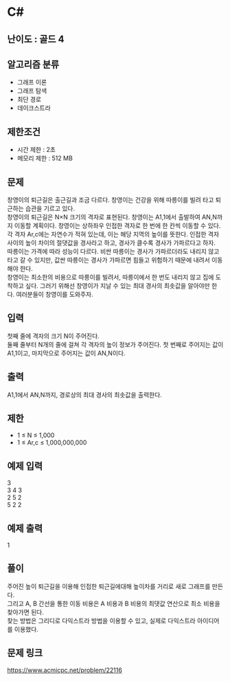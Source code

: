 # C#

## 난이도 : 골드 4

## 알고리즘 분류
  - 그래프 이론
  - 그래프 탐색
  - 최단 경로
  - 데이크스트라

## 제한조건
  - 시간 제한 : 2초
  - 메모리 제한 : 512 MB

## 문제
창영이의 퇴근길은 출근길과 조금 다르다. 창영이는 건강을 위해 따릉이를 빌려 타고 퇴근하는 습관을 기르고 있다.<br/>
창영이의 퇴근길은 N×N 크기의 격자로 표현된다. 창영이는 A1,1에서 출발하여 AN,N까지 이동할 계획이다. 창영이는 상하좌우 인접한 격자로 한 번에 한 칸씩 이동할 수 있다. 각 격자 Ar,c에는 자연수가 적혀 있는데, 이는 해당 지역의 높이를 뜻한다. 인접한 격자 사이의 높이 차이의 절댓값을 경사라고 하고, 경사가 클수록 경사가 가파르다고 하자.<br/>
따릉이는 가격에 따라 성능이 다르다. 비싼 따릉이는 경사가 가파르더라도 내리지 않고 타고 갈 수 있지만, 값싼 따릉이는 경사가 가파르면 힘들고 위험하기 때문에 내려서 이동해야 한다.<br/>
창영이는 최소한의 비용으로 따릉이를 빌려서, 따릉이에서 한 번도 내리지 않고 집에 도착하고 싶다. 그러기 위해선 창영이가 지날 수 있는 최대 경사의 최솟값을 알아야만 한다. 여러분들이 창영이를 도와주자.<br/>


## 입력
첫째 줄에 격자의 크기 N이 주어진다.<br/>
둘째 줄부터 N개의 줄에 걸쳐 각 격자의 높이 정보가 주어진다. 첫 번째로 주어지는 값이 A1,1이고, 마지막으로 주어지는 값이 AN,N이다.<br/>


## 출력
A1,1에서 AN,N까지, 경로상의 최대 경사의 최솟값을 출력한다.<br/>


## 제한
  - 1 ≤ N ≤ 1,000
  - 1 ≤ Ar,c ≤ 1,000,000,000


## 예제 입력
3<br/>
3 4 3<br/>
2 5 2<br/>
5 2 2<br/>


## 예제 출력
1<br/>


## 풀이
주어진 높이 퇴근길을 이용해 인접한 퇴근길에대해 높이차를 거리로 새로 그래프를 만든다.<br/>
그리고 A, B 간선을 통한 이동 비용은 A 비용과 B 비용의 최댓값 연산으로 최소 비용을 찾아가면 된다.<br/>
찾는 방법은 그리디로 다익스트라 방법을 이용할 수 있고, 실제로 다익스트라 아이디어를 이용했다.<br/>


## 문제 링크
https://www.acmicpc.net/problem/22116